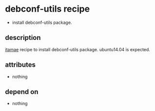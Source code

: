 debconf-utils recipe
===
- install debconf-utils package.

## description
[itamae](https://github.com/itamae-kitchen/itamae "itamae") recipe to install debconf-utils package.
ubuntu14.04 is expected.

## attributes
- nothing

## depend on
- nothing
